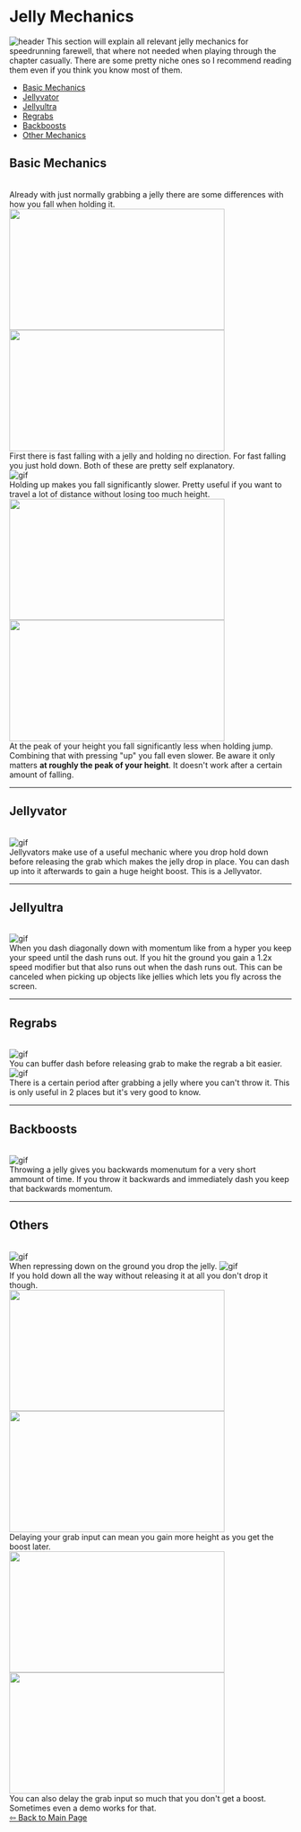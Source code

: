 # Jelly Mechanics
![header](https://cdn.discordapp.com/attachments/752203178715644024/910956932754456596/20211117233942_1.jpg)
This section will explain all relevant jelly mechanics for speedrunning farewell, that where not needed when playing through the chapter casually. There are some pretty niche ones so I recommend reading them even if you think you know most of them.

- [Basic Mechanics](#basic-mechanics)
- [Jellyvator](#jellyvator)
- [Jellyultra](#jellyultra)
- [Regrabs](#regrabs)
- [Backboosts](#backboosts)
- [Other Mechanics](#others)
## Basic Mechanics
\
 Already with just normally grabbing a jelly there are some differences with how you fall when holding it.
 <img src="https://github.com/Tiyo98/celeste-cuecollection/blob/main/images/jellyholddown.webp" width="384" height="216"/>
 <img src="https://github.com/Tiyo98/celeste-cuecollection/blob/main/images/jellyholdnothing.webp" width="384" height="216"/>
 \
 First there is fast falling with a jelly and holding no direction. For fast falling you just hold down. Both of these are pretty self explanatory.
 \
 ![gif](https://github.com/Tiyo98/celeste-cuecollection/blob/main/images/jellyholdup.webp)
 \
 Holding up makes you fall significantly slower. Pretty useful if you want to travel a lot of distance without losing too much height.
 \
 <img src="https://github.com/Tiyo98/celeste-cuecollection/blob/main/images/jellyholdjump.webp" width="384" height="216"/>
 <img src="https://github.com/Tiyo98/celeste-cuecollection/blob/main/images/jellyholdup+jump.webp" width="384" height="216"/>
 \
 At the peak of your height you fall significantly less when holding jump. Combining that with pressing "up" you fall even slower. Be aware it only matters **at roughly the peak of your height**. It doesn't work after a certain amount of falling.
 
----
## Jellyvator
\
 ![gif](https://github.com/Tiyo98/celeste-cuecollection/blob/main/images/jellyvator.webp)
 \
 Jellyvators make use of a useful mechanic where you drop hold down before releasing the grab which makes the jelly drop in place. You can dash up into it afterwards to gain a huge height boost. This is a Jellyvator.

----
## Jellyultra
\
 ![gif](https://github.com/Tiyo98/celeste-cuecollection/blob/main/images/jellyultra.webp)
 \
 When you dash diagonally down with momentum like from a hyper you keep your speed until the dash runs out. If you hit the ground you gain a 1.2x speed modifier but that also runs out when the dash runs out. This can be canceled when picking up objects like jellies which lets you fly across the screen.
 
----
## Regrabs
\
 ![gif](https://github.com/Tiyo98/celeste-cuecollection/blob/main/images/jellyregrab.webp)
 \
 You can buffer dash before releasing grab to make the regrab a bit easier.
 \
 ![gif](https://github.com/Tiyo98/celeste-cuecollection/blob/main/images/jellythrowdelay.webp)
 \
 There is a certain period after grabbing a jelly where you can't throw it. This is only useful in 2 places but it's very good to know.

----
## Backboosts
\
 ![gif](https://github.com/Tiyo98/celeste-cuecollection/blob/main/images/jellybackthrow.webp)
 \
 Throwing a jelly gives you backwards momenutum for a very short ammount of time. If you throw it backwards and immediately dash you keep that backwards momentum.
 
----
## Others
\
 ![gif](https://github.com/Tiyo98/celeste-cuecollection/blob/main/images/jellydowndrop.webp)
 \
 When repressing down on the ground you drop the jelly.
 ![gif](https://github.com/Tiyo98/celeste-cuecollection/blob/main/images/jellynodrop.webp)
 \
 If you hold down all the way without releasing it at all you don't drop it though.
 \
 <img src="https://github.com/Tiyo98/celeste-cuecollection/blob/main/images/jellygrabhold.webp" width="384" height="216"/>
 <img src="https://github.com/Tiyo98/celeste-cuecollection/blob/main/images/jellygrabdelay.webp" width="384" height="216"/>
 \
 Delaying your grab input can mean you gain more height as you get the boost later.
 \
 <img src="https://github.com/Tiyo98/celeste-cuecollection/blob/main/images/jellygrabholdmore.webp" width="384" height="216"/>
 <img src="https://github.com/Tiyo98/celeste-cuecollection/blob/main/images/jellyupdemo.webp" width="384" height="216"/>
 \
 You can also delay the grab input so much that you don't get a boost. Sometimes even a demo works for that.
\
[⇦ Back to Main Page](https://github.com/Tiyo98/celeste-cuecollection)



